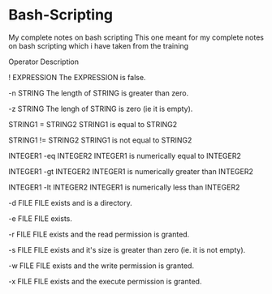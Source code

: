 # Bash-Scripting
My complete notes on bash scripting
This one meant for my complete notes on bash scripting which i have taken from the training


Operator          Description

! EXPRESSION	    The EXPRESSION is false.

-n STRING	        The length of STRING is greater than zero.

-z STRING         The lengh of STRING is zero (ie it is empty).

STRING1 = STRING2	    STRING1 is equal to STRING2

STRING1 != STRING2    STRING1 is not equal to STRING2

INTEGER1 -eq INTEGER2   INTEGER1 is numerically equal to INTEGER2

INTEGER1 -gt INTEGER2   INTEGER1 is numerically greater than INTEGER2

INTEGER1 -lt INTEGER2   INTEGER1 is numerically less than INTEGER2

-d FILE	FILE exists and is a directory.

-e FILE	FILE exists.

-r FILE	FILE exists and the read permission is granted.

-s FILE	FILE exists and it's size is greater than zero (ie. it is not empty).

-w FILE	FILE exists and the write permission is granted.

-x FILE	FILE exists and the execute permission is granted.


